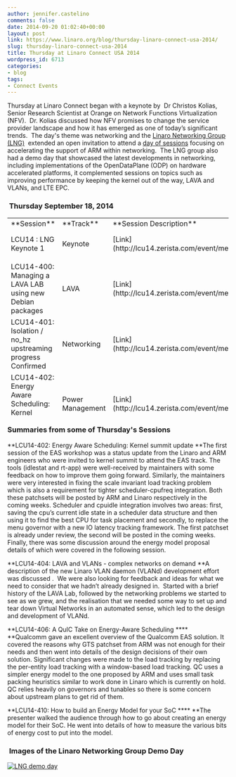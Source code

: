```yaml
---
author: jennifer.castelino
comments: false
date: 2014-09-20 01:02:40+00:00
layout: post
link: https://www.linaro.org/blog/thursday-linaro-connect-usa-2014/
slug: thursday-linaro-connect-usa-2014
title: Thursday at Linaro Connect USA 2014
wordpress_id: 6713
categories:
- blog
tags:
- Connect Events
---
```


Thursday at Linaro Connect began with a keynote by  Dr Christos Kolias, Senior Research Scientist at Orange on Network Functions Virtualization (NFV).  Dr. Kolias discussed how NFV promises to change the service provider landscape and how it has emerged as one of today’s significant trends.  The day's theme was networking and the [Linaro Networking Group (LNG)](https://wiki.linaro.org/LNG)  extended an open invitation to attend a [day of sessions](http://www.linaro.org/connect/lcu/lcu14/schedule/lng/) focusing on accelerating the support of ARM within networking.  The LNG group also had a demo day that showcased the latest developments in networking, including implementations of the OpenDataPlane (ODP) on hardware accelerated platforms, it complemented sessions on topics such as improving performance by keeping the kernel out of the way, LAVA and VLANs, and LTE EPC.


###  **Thursday September 18, 2014**


<table width="1008" style="height: 450px;" >
<tbody >
<tr >

<td width="35%" >**Session**
</td>

<td width="13%" >**Track**
</td>

<td width="13%" >**Session Description**
</td>

<td width="13%" >**YouTube Video**
</td>

<td width="13%" >**Presentation**
</td>

<td width="13%" >**Video (Linaro Server)**
</td>
</tr>
<tr >

<td >LCU14 : LNG Keynote 1
</td>

<td >Keynote
</td>

<td >[Link](http://lcu14.zerista.com/event/member/137765)
</td>

<td >[Video](https://www.youtube.com/watch?v=tFDnj_342n4&list=UUIVqQKxCyQLJS6xvSmfndLA)
</td>

<td >[Presentation](http://www.slideshare.net/linaroorg/nfv-linaro-conference-sep2014kolias-v3)
</td>

<td >[Link](http://people.linaro.org/linaro-connect/lcu14/videos/09-18-Thursday/LCU14%20-%20LNG%20Keynote%201.mp4)
</td>
</tr>
<tr >

<td >
</td>

<td >
</td>

<td >
</td>

<td >
</td>

<td >
</td>

<td >
</td>
</tr>
<tr >

<td >LCU14-400: Managing a LAVA LAB using new Debian packages
</td>

<td >LAVA
</td>

<td >[Link](http://lcu14.zerista.com/event/member/137767)
</td>

<td >[Video](https://www.youtube.com/watch?v=FzyMPZda9KM&list=UUIVqQKxCyQLJS6xvSmfndLA)
</td>

<td >[Presentation](http://www.slideshare.net/linaroorg/lcu14-400-managing-a-lava-lab-using-new-debian-packages)
</td>

<td >[Link](http://people.linaro.org/linaro-connect/lcu14/videos/09-18-Thursday/LCU14-400-%20Managing%20a%20LAVA%20LAB%20using%20new%20Debian%20packages.mp4)
</td>
</tr>
<tr >

<td >LCU14-401: Isolation / no_hz upstreaming progress Confirmed
</td>

<td >Networking
</td>

<td >[Link](http://lcu14.zerista.com/event/member/137768)
</td>

<td >[Video](https://www.youtube.com/watch?v=j55hcmdP2Ok&list=UUIVqQKxCyQLJS6xvSmfndLA)
</td>

<td >[Presentation](http://www.slideshare.net/linaroorg/lcu14-401-isolation-no-hz-upstreaming-progress)
</td>

<td >[Link](http://people.linaro.org/linaro-connect/lcu14/videos/09-18-Thursday/LCU14-401-%20Isolation%20-%20no_hz%20upstreaming%20progress%20Confirmed.mp4)
</td>
</tr>
<tr >

<td >LCU14-402: Energy Aware Scheduling: Kernel summit update
</td>

<td >Power Management
</td>

<td >[Link](http://lcu14.zerista.com/event/member/137769)
</td>

<td >[Video](https://www.youtube.com/watch?v=UhmfeCqQrxU&list=UUIVqQKxCyQLJS6xvSmfndLA)
</td>

<td >[ Presentation](http://www.slideshare.net/linaroorg/lcu14-402-kernel-summitupdatefinal-39262924)
</td>

<td >[Link](http://people.linaro.org/linaro-connect/lcu14/videos/09-18-Thursday/LCU14-402-%20Energy%20Aware%20Scheduling-%20Kernel%20summit%20update.mp4)
</td>
</tr>
<tr >

<td >
</td>

<td >
</td>

<td >
</td>

<td >
</td>

<td >
</td>

<td >
</td>
</tr>
<tr >

<td >LCU14-404: LAVA and VLANs – complex networks on demand
</td>

<td >Networking
</td>

<td >[Link](http://lcu14.zerista.com/event/member/137772)
</td>

<td >[Video](https://www.youtube.com/watch?v=Qb_NwuDFAyA&list=UUIVqQKxCyQLJS6xvSmfndLA)
</td>

<td >[Presentation](http://www.slideshare.net/linaroorg/lcu14-404-lava-vlans-complex-networks-on-demand)
</td>

<td >[Link](http://people.linaro.org/linaro-connect/lcu14/videos/09-18-Thursday/LCU14-404-%20LAVA%20and%20VLANs%20-%20complex%20networks%20on%20demand.mp4)
</td>
</tr>
<tr >

<td >LCU14-405: Linaro EMACS users BOF
</td>

<td >N/A
</td>

<td >[Link](http://lcu14.zerista.com/event/member/137773)
</td>

<td >[Video](https://www.youtube.com/watch?v=e7ryNq70wQU&list=UUIVqQKxCyQLJS6xvSmfndLA)
</td>

<td >Not available
</td>

<td >[Link](http://people.linaro.org/linaro-connect/lcu14/videos/09-18-Thursday/LCU14-405-%20EMACS%20users%20BoFs.mp4)
</td>
</tr>
<tr >

<td >LCU14-406: A QuIC Take on Energy-Aware Scheduling
</td>

<td >Power Management
</td>

<td >[Link](http://lcu14.zerista.com/event/member/137774)
</td>

<td >[Video](https://www.youtube.com/watch?v=2xb0vOV-E6E&list=UUIVqQKxCyQLJS6xvSmfndLA)
</td>

<td >P[resentation](http://www.slideshare.net/linaroorg/lcu14-406-a-quick-take-on-energyaware-scheduling)
</td>

<td >[Link](http://people.linaro.org/linaro-connect/lcu14/videos/09-18-Thursday/LCU14-406-%20A%20QuIC%20Take%20on%20Energy-Aware%20Scheduling.mp4)
</td>
</tr>
<tr >

<td >
</td>

<td >
</td>

<td >
</td>

<td >
</td>

<td >
</td>

<td >
</td>
</tr>
<tr >

<td >LCU14-409: BoF – Kernel Testing Made Easy
</td>

<td >Automation & Validation
</td>

<td >[Link](http://lcu14.zerista.com/event/member/137777)
</td>

<td >[Video](https://www.youtube.com/watch?v=Om7V8NEaC3k&list=UUIVqQKxCyQLJS6xvSmfndLA)
</td>

<td >Not available
</td>

<td >[Link](http://people.linaro.org/linaro-connect/lcu14/videos/09-18-Thursday/LCU14-409-%20BoF%20-%20Kernel%20Testing%20Made%20Easy.mp4)
</td>
</tr>
<tr >

<td >LCU14-410: How to build an Energy Model for your SoC
</td>

<td >Power Management
</td>

<td >[Link](http://lcu14.zerista.com/event/member/137778)
</td>

<td >[Video](https://www.youtube.com/watch?v=JfZt8W3NVgk&list=UUIVqQKxCyQLJS6xvSmfndLA)
</td>

<td >[Presentation](http://www.slideshare.net/linaroorg/lcu14-410-how-tobuildanenergymodelforyoursoc)
</td>

<td >[Link](http://people.linaro.org/linaro-connect/lcu14/videos/09-18-Thursday/LCU14-410-%20How%20to%20build%20an%20Energy%20Model%20for%20your%20SoC.mp4)
</td>
</tr>
<tr >

<td > LCU14-411: From zero to booting nanodroid with 64bit support
</td>

<td > Android
</td>

<td > [Link](http://lcu14.zerista.com/event/member/137779)
</td>

<td >[ Video](https://www.youtube.com/watch?v=saqxLIgrJhg&list=UUIVqQKxCyQLJS6xvSmfndLA)
</td>

<td > Not available
</td>

<td > [Link](http://people.linaro.org/linaro-connect/lcu14/videos/09-18-Thursday/LCU14-411-%20From%20zero%20to%20booting%20nandroid%20with%2064bit%20support.mp4)
</td>
</tr>
</tbody>
</table>


### Summaries from some of Thursday's Sessions


**LCU14-402: Energy Aware Scheduling: Kernel summit update
**The first session of the EAS workshop was a status update from the Linaro and ARM engineers who were invited to kernel summit to attend the EAS track. The tools (idlestat and rt-app) were well-received by maintainers with some feedback on how to improve them going forward. Similarly, the maintainers were very interested in fixing the scale invariant load tracking problem which is also a requirement for tighter scheduler-cpufreq integration. Both these patchsets will be posted by ARM and Linaro respectively in the coming weeks. Scheduler and cpuidle integration involves two areas: first, saving the cpu’s current idle state in a scheduler data structure and then using it to find the best CPU for task placement and secondly, to replace the menu governor with a new IO latency tracking framework. The first patchset is already under review, the second will be posted in the coming weeks. Finally, there was some discussion around the energy model proposal details of which were covered in the following session.

**LCU14-404: LAVA and VLANs - complex networks on demand
**A description of the new Linaro VLAN daemon (VLANd) development effort was discussed .  We were also looking for feedback and ideas for what we need to consider that we hadn’t already designed in.  Started with a brief history of the LAVA Lab, followed by the networking problems we started to see as we grew, and the realisation that we needed some way to set up and tear down Virtual Networks in an automated sense, which led to the design and development of VLANd.

**LCU14-406: A QuIC Take on Energy-Aware Scheduling ****
**Qualcomm gave an excellent overview of the Qualcomm EAS solution. It covered the reasons why GTS patchset from ARM was not enough for their needs and then went into details of the design decisions of their own solution. Significant changes were made to the load tracking by replacing the per-entity load tracking with a window-based load tracking. QC uses a simpler energy model to the one proposed by ARM and uses small task packing heuristics similar to work done in Linaro which is currently on hold. QC relies heavily on governors and tunables so there is some concern about upstream plans to get rid of them.

**LCU14-410: How to build an Energy Model for your SoC ****
**The presenter walked the audience through how to go about creating an energy model for their SoC. He went into details of how to measure the various bits of energy cost to put into the model.


###  **Images of the Linaro Networking Group Demo Day**


[ ![LNG demo day](http://www.linaro.org/wp-content/uploads/2014/09/LNG-demo-day.png)](http://www.linaro.org/wp-content/uploads/2014/09/LNG-demo-day.png)

